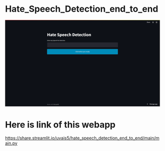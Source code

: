 # Hate_Speech_Detection_end_to_end

![alt text](https://github.com/Uvais5/Hate_Speech_Detection_end_to_end/blob/main/hate%20speech%20app%20main.png)
# Here is link of this webapp
https://share.streamlit.io/uvais5/hate_speech_detection_end_to_end/main/main.py
